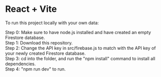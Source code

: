 # React + Vite

To run this project locally with your own data:

Step 0: Make sure to have node.js installed and have created an empty Firestore database. <br />
Step 1: Download this repository. <br />
Step 2: Change the API key in src/firebase.js to match with the API key of your newly created Firestore database. <br />
Step 3: cd into the folder, and run the "npm install" command to install all dependencies. <br />
Step 4: "npm run dev" to run.
